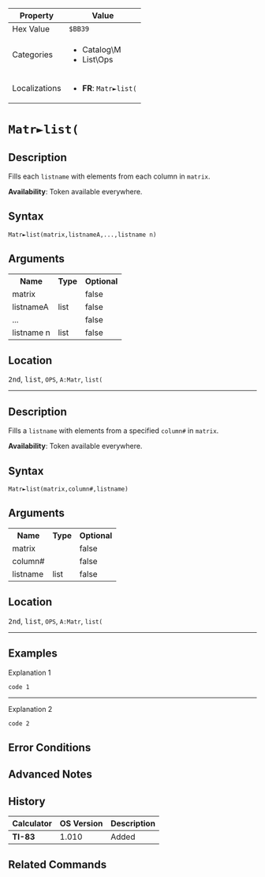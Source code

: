 | Property      | Value |
|---------------|-------|
| Hex Value     | `$BB39`|
| Categories    | <ul><li>Catalog\M</li><li>List\Ops</li></ul> |
| Localizations | <ul><li><b>FR</b>: `Matr►list(`</li></ul> |

# `Matr►list(`

## Description
Fills each `listname` with elements from each column in `matrix`.


<b>Availability</b>: Token available everywhere.

## Syntax
`Matr►list(matrix,listnameA,...,listname n)`

## Arguments
<table>
<tr><th>Name</th><th>Type</th><th>Optional</th></tr>

<tr><td>matrix</td><td></td><td>false</td></tr>

<tr><td>listnameA</td><td>list</td><td>false</td></tr>

<tr><td>...</td><td></td><td>false</td></tr>

<tr><td>listname n</td><td>list</td><td>false</td></tr>

</table>

## Location
<kbd>2nd</kbd>, <kbd>list</kbd>, `OPS`, `A:Matr`, `list(`
<hr>

## Description
Fills a `listname` with elements from a specified `column#` in `matrix`.


<b>Availability</b>: Token available everywhere.

## Syntax
`Matr►list(matrix,column#,listname)`

## Arguments
<table>
<tr><th>Name</th><th>Type</th><th>Optional</th></tr>

<tr><td>matrix</td><td></td><td>false</td></tr>

<tr><td>column#</td><td></td><td>false</td></tr>

<tr><td>listname</td><td>list</td><td>false</td></tr>

</table>

## Location
<kbd>2nd</kbd>, <kbd>list</kbd>, `OPS`, `A:Matr`, `list(`
<hr>

## Examples

Explanation 1
```ti-basic
code 1
```
---
Explanation 2
```ti-basic
code 2
```

## Error Conditions


## Advanced Notes


## History
| Calculator | OS Version | Description |
|------------|------------|-------------|
| <b>TI-83</b> | 1.010 | Added

## Related Commands

    